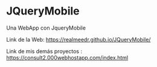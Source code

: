 # JQueryMobile
Una WebApp con JqueryMobile

Link de la Web:
https://realmeedr.github.io/JQueryMobile/

Link de mis demás proyectos : 
https://consult2.000webhostapp.com/index.html
